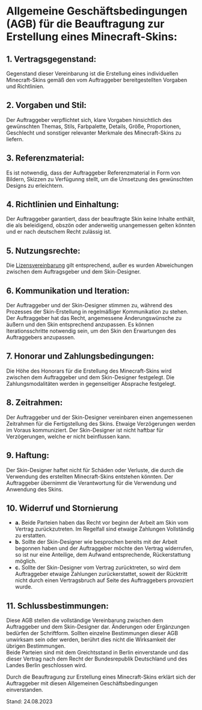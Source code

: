 # Allgemeine Geschäftsbedingungen (AGB) für die Beauftragung zur Erstellung eines Minecraft-Skins:

## 1. Vertragsgegenstand:
Gegenstand dieser Vereinbarung ist die Erstellung eines individuellen Minecraft-Skins gemäß den vom Auftraggeber bereitgestellten Vorgaben und Richtlinien.

## 2. Vorgaben und Stil:
Der Auftraggeber verpflichtet sich, klare Vorgaben hinsichtlich des gewünschten Themas, Stils, Farbpalette, Details, Größe, Proportionen, Geschlecht und sonstiger relevanter Merkmale des Minecraft-Skins zu liefern.

## 3. Referenzmaterial:
Es ist notwendig, dass der Auftraggeber Referenzmaterial in Form von Bildern, Skizzen zu Verfügunng stellt, um die Umsetzung des gewünschten Designs zu erleichtern.

## 4. Richtlinien und Einhaltung:
Der Auftraggeber garantiert, dass der beauftragte Skin keine Inhalte enthält, die als beleidigend, obszön oder anderweitig unangemessen gelten könnten und er nach deutschem Recht zulässig ist.

## 5. Nutzungsrechte:
Die [Lizensvereinbarung](/skins/commission_license.md) gilt entsprechend, außer es wurden Abweichungen zwischen dem Auftragsgeber und dem Skin-Designer.

## 6. Kommunikation und Iteration:
Der Auftraggeber und der Skin-Designer stimmen zu, während des Prozesses der Skin-Erstellung in regelmäßiger Kommunikation zu stehen. Der Auftraggeber hat das Recht, angemessene Änderungswünsche zu äußern und den Skin entsprechend anzupassen. Es können Iterationsschritte notwendig sein, um den Skin den Erwartungen des Auftraggebers anzupassen.

## 7. Honorar und Zahlungsbedingungen:
Die Höhe des Honorars für die Erstellung des Minecraft-Skins wird zwischen dem Auftraggeber und dem Skin-Designer festgelegt. Die Zahlungsmodalitäten werden in gegenseitiger Absprache festgelegt.

## 8. Zeitrahmen:
Der Auftraggeber und der Skin-Designer vereinbaren einen angemessenen Zeitrahmen für die Fertigstellung des Skins. Etwaige Verzögerungen werden im Voraus kommuniziert. Der Skin-Designer ist nicht haftbar für Verzögerungen, welche er nicht beinflussen kann.

## 9. Haftung:
Der Skin-Designer haftet nicht für Schäden oder Verluste, die durch die Verwendung des erstellten Minecraft-Skins entstehen könnten. Der Auftraggeber übernimmt die Verantwortung für die Verwendung und Anwendung des Skins.

## 10. Widerruf und Stornierung
- **a.** Beide Parteien haben das Recht vor beginn der Arbeit am Skin vom Vertrag zurückzutreten. Im Regelfall sind etwaige Zahlungen Vollständig zu erstatten.
- **b.** Sollte der Skin-Designer wie besprochen bereits mit der Arbeit begonnen haben und der Auftraggeber möchte den Vertrag widerrufen, so ist nur eine Anteilige, dem Aufwand entsprechende, Rückerstattung möglich.
- **c.** Sollte der Skin-Designer vom Vertrag zurücktreten, so wird dem Auftraggeber etwaige Zahlungen zurückerstattet, soweit der Rücktritt nicht durch einen Vertragsbruch auf Seite des Auftraggebers provoziert wurde.

## 11. Schlussbestimmungen:
Diese AGB stellen die vollständige Vereinbarung zwischen dem Auftraggeber und dem Skin-Designer dar. Änderungen oder Ergänzungen bedürfen der Schriftform. Sollten einzelne Bestimmungen dieser AGB unwirksam sein oder werden, berührt dies nicht die Wirksamkeit der übrigen Bestimmungen.\
Beide Parteien sind mit dem Greichtsstand in Berlin einverstande und das dieser Vertrag nach dem Recht der Bundesrepublik Deutschland und des Landes Berlin geschlossen wird.

Durch die Beauftragung zur Erstellung eines Minecraft-Skins erklärt sich der Auftraggeber mit diesen Allgemeinen Geschäftsbedingungen einverstanden.

Stand: 24.08.2023
